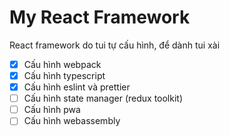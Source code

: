 # My React Framework

React framework do tui tự cấu hình, để dành tui xài

- [x] Cấu hình webpack
- [x] Cấu hình typescript
- [x] Cấu hình eslint và prettier
- [ ] Cấu hình state manager (redux toolkit)
- [ ] Cấu hình pwa
- [ ] Cấu hình webassembly